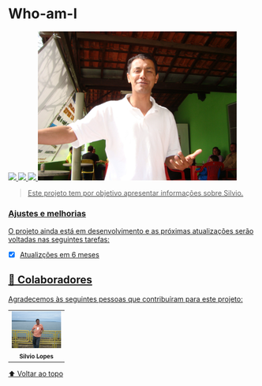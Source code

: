 # Who-am-I

<a href="https://www.instagram.com/silviolopesdias/">
<img src="https://img.shields.io/badge/Instagram-E4405F?style=for-the-badge&logo=instagram&logoColor=white">

<a href="https://www.facebook.com/silvio.lopesdias.9/" > 
<img src="https://img.shields.io/badge/Facebook-1877F2?style=for-the-badge&logo=facebook&logoColor=white" />


<a href="https://www.linkedin.com/in/silvio-lopes-dias-516a3a55/">
<img src="https://img.shields.io/badge/LinkedIn-0077B5?style=for-the-badge&logo=linkedin&logoColor=white" />


<img src="./silvio.jpg.JPG" width="80%"      alt="exemplo imagem">

> Este projeto tem por objetivo apresentar informações sobre Silvio.


### Ajustes e melhorias

O projeto ainda está em desenvolvimento e as próximas atualizações serão voltadas nas seguintes tarefas:

- [x] Atualizções em 6 meses

## 🤝 Colaboradores

Agradecemos às seguintes pessoas que contribuíram para este projeto:

<table>
  <tr>
    <td align="center">
      <a href="#">
        <img src="silvio.JPG" width="100px;" alt="Foto do Silvio Lopes no GitHub"/><br>
        <sub>
          <b>Silvio Lopes</b>
        </sub>
      </a>
    </td>       
  </tr>
</table>




[⬆ Voltar ao topo](#Who-am-I)<br>
